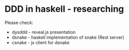 #  DDD in haskell - researching

Please check:
- dysddd - reveal.js presentation
- dsnake - haskell implementation of snake (Rest server)
- csnake - js client for dsnake


